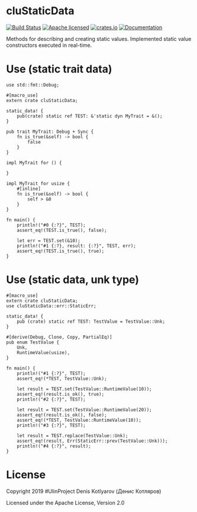 # cluStaticData
[![Build Status](https://travis-ci.org/clucompany/cluStaticData.svg?branch=master)](https://travis-ci.org/clucompany/cluStaticData)
[![Apache licensed](https://img.shields.io/badge/license-Apache%202.0-blue.svg)](./LICENSE)
[![crates.io](http://meritbadge.herokuapp.com/cluStaticData)](https://crates.io/crates/cluStaticData)
[![Documentation](https://docs.rs/cluStaticData/badge.svg)](https://docs.rs/cluStaticData)

Methods for describing and creating static values. Implemented static value constructors executed in real-time.

# Use (static trait data)

```
use std::fmt::Debug;

#[macro_use]
extern crate cluStaticData;

static_data! {
	pub(crate) static ref TEST: &'static dyn MyTrait = &();
}

pub trait MyTrait: Debug + Sync {
	fn is_true(&self) -> bool {
		false
	}
}

impl MyTrait for () {
	
}

impl MyTrait for usize {
	#[inline]
	fn is_true(&self) -> bool {
		self > &0
	}
}

fn main() {
	println!("#0 {:?}", TEST);
	assert_eq!(TEST.is_true(), false);
	
	let err = TEST.set(&10);
	println!("#1 {:?}, result: {:?}", TEST, err);
	assert_eq!(TEST.is_true(), true);
}
```

# Use (static data, unk type)

```
#[macro_use]
extern crate cluStaticData;
use cluStaticData::err::StaticErr;

static_data! {
	pub (crate) static ref TEST: TestValue = TestValue::Unk;
}

#[derive(Debug, Clone, Copy, PartialEq)]
pub enum TestValue {
	Unk,
	RuntimeValue(usize),
}

fn main() {
	println!("#1 {:?}", TEST);
	assert_eq!(*TEST, TestValue::Unk);
	
	let result = TEST.set(TestValue::RuntimeValue(10));
	assert_eq!(result.is_ok(), true);
	println!("#2 {:?}", TEST);
	
	let result = TEST.set(TestValue::RuntimeValue(20));
	assert_eq!(result.is_ok(), false);
	assert_eq!(*TEST, TestValue::RuntimeValue(10));
	println!("#3 {:?}", TEST);
	
	let result = TEST.replace(TestValue::Unk);
	assert_eq!(result, Err(StaticErr::prev(TestValue::Unk)));
	println!("#4 {:?}", result);
}
```

# License

Copyright 2019 #UlinProject Denis Kotlyarov (Денис Котляров)

Licensed under the Apache License, Version 2.0
